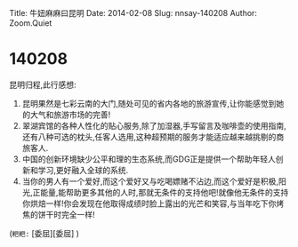 Title: 牛妞麻麻曰昆明
Date: 2014-02-08
Slug: nnsay-140208
Author: Zoom.Quiet


# 140208

昆明归程,此行感想:                                                               

1. 昆明果然是七彩云南的大门,随处可见的省内各地的旅游宣传,让你能感觉到她的大气和旅游市场的完善!
1. 翠湖宾馆的各种人性化的贴心服务,除了加湿器,手写留言及咖啡壶的使用指南,还有八种可选的枕头,任客人选用,这种超预期的服务才能适应越来越挑剔的商旅客人. 
1. 中国的创新环境缺少公平和理的生态系统,而GDG正是提供一个帮助年轻人创新和学习,更好融入全球的系统. 
1. 当你的男人有一个爱好,而这个爱好又与吃喝嫖赌不沾边,而这个爱好是积极,阳光,正能量,能帮助更多其他的人时,那就无条件的支持他吧!就像他无条件的支持你烘焙一样!你会发现在他取得成绩时脸上露出的光芒和笑容,与当年吃下你烤焦的饼干时完全一样!  

(`粑粑:` 
[委屈][委屈]
)
